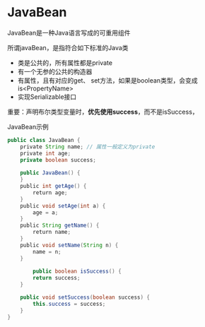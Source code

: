 # JavaBean

JavaBean是一种Java语言写成的可重用组件

所谓javaBean，是指符合如下标准的Java类

- 类是公共的，所有属性都是private
- 有一个无参的公共的构造器
- 有属性，且有对应的get、 set方法，如果是boolean类型，会变成is\<PropertyName>
- 实现Serializable接口

重要：声明布尔类型变量时，**优先使用success**，而不是isSuccess，

JavaBean示例

```java
public class JavaBean {
    private String name; // 属性一般定义为private
    private int age;
	private boolean success;
    
	public JavaBean() {
    }
    public int getAge() {
        return age;
    }
    public void setAge(int a) {
        age = a;
    }
    public String getName() {
        return name;
    }
    public void setName(String n) {
        name = n;
    }
    
        public boolean isSuccess() {
        return success;
    }

    public void setSuccess(boolean success) {
        this.success = success;
    }
}
```
